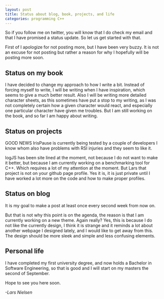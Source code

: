 ```yaml
---
layout: post
title: Status about blog, book, projects, and life
categories: programming C++
---
```

So if you follow me on twitter, you will know that I do check my email and that
I have promised a status update. So let us get started with that.

First of I apologize for not posting more, but I have been very buzzy. It is not
an excuse for not posting but rather a reason for why I hopefully will be
posting more soon.

## Status on my book

I have decided to change my approach to how I write a bit. Instead of forcing
myself to write, I will be writing when I have inspiration, which seems to give
a much better result. Also I will be writing more detailed character sheets, as
this sometimes have put a stop to my writing, as I was not completely certain
how a given character would react, and especially one particular character have
given me troubles. But I am still working on the book, and so far I am happy
about writing.

## Status on projects

GOOD NEWS IrisPause is currently being tested by a couple of developers I know
whom also have problems with RSI injuries and they seem to like it.

logJS has been site lined at the moment, not because I do not want to make it
better, but because I am currently working on a benchmarking tool for C++. Which
requires a lot of my attention at the moment. But Lars that project is not on
your github page profile. Yes it is, it is just private until I have worked a
lot more on the code and how to make proper profiles.

## Status on blog

It is my goal to make a post at least once every second week from now on.

But that is not why this point is on the agenda, the reason is that I am
currently working on a new theme. Again really? Yes, this is because I do not
like the currently design, I think it is strange and it reminds a lot about
another webpage I designed lately, and I would like to get away from this.
The design should be more sleek and simple and less confusing elements.

## Personal life

I have completed my first university degree, and now holds a Bachelor in
Software Engineering, so that is good and I will start on my masters the second
of September.

Hope to see you here soon.

_-Lars Nielsen_
